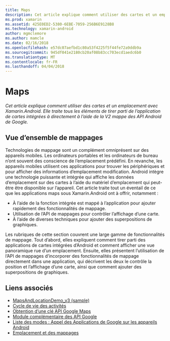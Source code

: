 ```yaml
---
title: Maps
description: Cet article explique comment utiliser des cartes et un emplacement avec Xamarin.Android. Elle traite tous les éléments de tirer parti de l’application de cartes intégrées à directement à l’aide de la V2 mappe des API Android de Google.
ms.prod: xamarin
ms.assetid: 425E0ED2-5380-6EBE-7059-256B6E9128B8
ms.technology: xamarin-android
author: mgmclemore
ms.author: mamcle
ms.date: 02/16/2018
ms.openlocfilehash: e57dc07aefbd1c80a53f4225f5f44fe72a9ddb9a
ms.sourcegitcommit: 945df041e2180cb20af08b83cc703ecd1aedc6b0
ms.translationtype: MT
ms.contentlocale: fr-FR
ms.lasthandoff: 04/04/2018
---
```

# <a name="maps"></a>Maps

_Cet article explique comment utiliser des cartes et un emplacement avec Xamarin.Android. Elle traite tous les éléments de tirer parti de l’application de cartes intégrées à directement à l’aide de la V2 mappe des API Android de Google._

## <a name="maps-overview"></a>Vue d’ensemble de mappages

Technologies de mappage sont un complément omniprésent sur des appareils mobiles. Les ordinateurs portables et les ordinateurs de bureau n’ont souvent des conscience de l’emplacement prédéfini. En revanche, les appareils mobiles utilisent ces applications pour trouver les périphériques et pour afficher des informations d’emplacement modification. Android intègre une technologie puissante et intégrée qui affiche les données d’emplacement sur des cartes à l’aide du matériel d’emplacement qui peut-être être disponible sur l’appareil. Cet article traite tout un éventail de ce que les applications maps sous Xamarin.Android ont à offrir, notamment : 

-  À l’aide de la fonction intégrée est mappé à l’application pour ajouter rapidement des fonctionnalités de mappage.
-  Utilisation de l’API de mappages pour contrôler l’affichage d’une carte.
-  À l’aide de diverses techniques pour ajouter des superpositions de graphiques.

Les rubriques de cette section couvrent une large gamme de fonctionnalités de mappage.
Tout d’abord, elles expliquent comment tirer parti des applications de cartes intégrées d’Android et comment afficher une vue panoramique rue d’un emplacement. Ensuite, elles présentent l’utilisation de l’API de mappages d’incorporer des fonctionnalités de mappage directement dans une application, qui décrivent les deux le contrôle la position et l’affichage d’une carte, ainsi que comment ajouter des superpositions de graphiques.


## <a name="related-links"></a>Liens associés

- [MapsAndLocationDemo_v3 (sample)](https://developer.xamarin.com/samples/monodroid/MapsAndLocationDemo_v3/)
- [Cycle de vie des activités](~/android/app-fundamentals/activity-lifecycle/index.md)
- [Obtention d’une clé API Google Maps](~/android/platform/maps-and-location/maps/obtaining-a-google-maps-api-key.md)
- [Module complémentaire des API Google](http://code.google.com/android/add-ons/google-apis/reference/index.html?com/google/android/maps/package-summary.html)
- [Liste des modes : Appel des Applications de Google sur les appareils Android](http://developer.android.com/guide/appendix/g-app-intents.html)
- [Emplacement et des mappages](http://developer.android.com/guide/topics/location/index.html)
